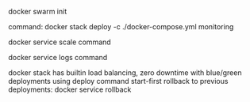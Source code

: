 docker swarm init

command:
docker stack deploy -c ./docker-compose.yml monitoring

docker service scale command

docker service logs command

docker stack has builtin load balancing, zero downtime with blue/green deployments using deploy command start-first
rollback to previous deployments: docker service rollback